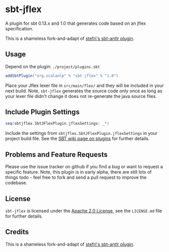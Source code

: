 # sbt-jflex

A plugin for sbt 0.13.x and 1.0 that generates code based on an jflex specification.

This is a shameless fork-and-adapt of [stefri's sbt-antlr plugin](https://github.com/stefri/sbt-antlr).


## Usage

Depend on the plugin: `./project/plugins.sbt`


```scala
addSbtPlugin("org.scalanlp" % "sbt-jflex" % "1.0")
```


Place your Jflex lexer file in `src/main/flex/` and they will be
included in your next build. Note, `sbt-jflex` generates the source code
only once as long as your lexer file didn't change it does not
re-generate the java source files.


## Include Plugin Settings

```scala
seq(sbtjflex.SbtJFlexPlugin.jflexSettings: _*)
```
Include the settings from `sbtjflex.SbtJFlexPlugin.jflexSettings` in
your project build file. See the [SBT wiki page on plugins][1] for
further details.


## Problems and Feature Requests

Please use the issue tracker on github if you find a bug or want to
request a specific feature. Note, this plugin is in early alpha, there
are still lots of things todo - feel free to fork and send a pull
request to improve the codebase.


## License

`sbt-jflex` is licensed under the [Apache 2.0 License][2],
see the `LICENSE.md` file for further details.


## Credits

This is a shameless fork-and-adapt of [stefri's sbt-antlr plugin](https://github.com/stefri/sbt-antlr).

  [1]: http://www.scala-sbt.org/0.13.2/docs/Getting-Started/Using-Plugins.html
  [2]: http://www.apache.org/licenses/LICENSE-2.0.html
